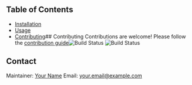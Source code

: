## Table of Contents
- [Installation](#installation)
- [Usage](#usage)
- [Contributing](#contributing)## Contributing
Contributions are welcome! Please follow the [contribution guide](CONTRIBUTING.md)![Build Status](https://img.shields.io/badge/build-passing-brightgreen)
![Build Status](https://img.shields.io/badge/build-passing-brightgreen)
## Contact
Maintainer: [Your Name](https://github.com/your-profile)
Email: your.email@example.com
